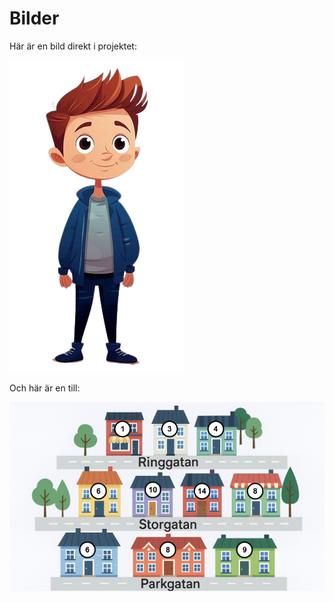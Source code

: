 # Bilder

Här är en bild direkt i projektet:

![character bild](team16/Kevin.png)

Och här är en till:

![En annan bild](team16/map.png)

